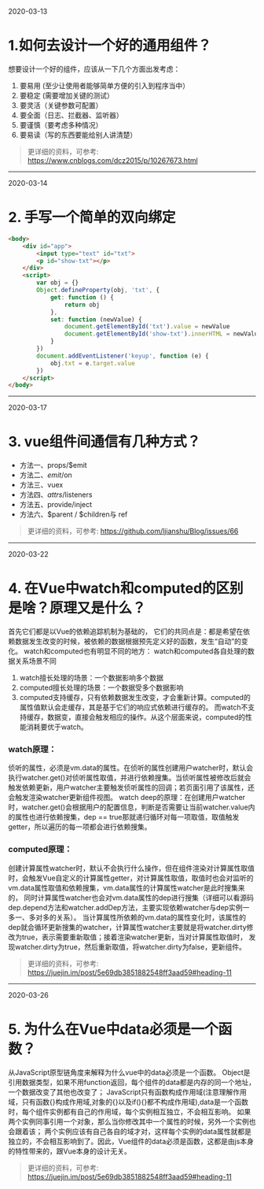 2020-03-13
# 1.如何去设计一个好的通用组件？
想要设计一个好的组件，应该从一下几个方面出发考虑：
1. 要易用 (至少让使用者能够简单方便的引入到程序当中）
2. 要稳定 (需要增加关键的测试）
3. 要灵活（关键参数可配置）
4. 要全面（日志、拦截器、监听器）
5. 要谨慎（要考虑多种情况）
6. 要易读（写的东西要能给别人讲清楚）
> 更详细的资料，可参考: https://www.cnblogs.com/dcz2015/p/10267673.html
---
2020-03-14
# 2. 手写一个简单的双向绑定
```html
<body>
    <div id="app">
        <input type="text" id="txt">
        <p id="show-txt"></p>
    </div>
    <script>
        var obj = {}
        Object.defineProperty(obj, 'txt', {
            get: function () {
                return obj
            },
            set: function (newValue) {
                document.getElementById('txt').value = newValue
                document.getElementById('show-txt').innerHTML = newValue
            }
        })
        document.addEventListener('keyup', function (e) {
            obj.txt = e.target.value
        })
    </script>
</body>
```
---
2020-03-17
# 3. vue组件间通信有几种方式？
* 方法一、props/$emit
* 方法二、$emit/$on
* 方法三、vuex
* 方法四、$attrs/$listeners
* 方法五、provide/inject
* 方法六、$parent / $children与 ref
> 更详细的资料，可参考: https://github.com/ljianshu/Blog/issues/66
---
2020-03-22
# 4. 在Vue中watch和computed的区别是啥？原理又是什么？
首先它们都是以Vue的依赖追踪机制为基础的，
它们的共同点是：都是希望在依赖数据发生改变的时候，被依赖的数据根据预先定义好的函数，发生“自动”的变化。
watch和computed也有明显不同的地方：
watch和computed各自处理的数据关系场景不同
1. watch擅长处理的场景：一个数据影响多个数据
2. computed擅长处理的场景：一个数据受多个数据影响
3. computed支持缓存，只有依赖数据发生改变，才会重新计算。computed的属性值默认会走缓存，其是基于它们的响应式依赖进行缓存的。
而watch不支持缓存，数据变，直接会触发相应的操作。从这个层面来说，computed的性能消耗要优于watch。
### watch原理：
侦听的属性，必须是vm.data的属性。在侦听的属性创建用户watcher时，默认会执行watcher.get()对侦听属性取值，并进行依赖搜集。当侦听属性被修改后就会触发依赖更新，用户watcher主要触发侦听属性的回调；若页面引用了该属性，还会触发渲染watcher更新组件视图。
watch deep的原理：在创建用户watcher时，watcher.get()会根据用户的配置信息，判断是否需要让当前watcher.value内的属性也进行依赖搜集，dep == true那就递归循环对每一项取值，取值触发getter，所以遍历的每一项都会进行依赖搜集。
### computed原理：
创建计算属性watcher时，默认不会执行什么操作，但在组件渲染对计算属性取值时，会触发Vue自定义的计算属性getter，对计算属性取值，取值时也会对监听的vm.data属性取值和依赖搜集，vm.data属性的计算属性watcher是此时搜集来的，
同时计算属性watcher也会对vm.data属性的dep进行搜集（详细可以看源码dep.depend方法和watcher.addDep方法，主要实现依赖watcher与dep实例一多一、多对多的关系）。
当计算属性所依赖的vm.data的属性变化时，该属性的dep就会循环更新搜集的watcher，计算属性watcher主要就是将watcher.dirty修改为true，表示需要重新取值；接着渲染watcher更新，当对计算属性取值时，
发现watcher.dirty为true，然后重新取值，将watcher.dirty为false，更新组件。
> 更详细的资料，可参考: https://juejin.im/post/5e69db3851882548ff3aad59#heading-11
---
2020-03-26
# 5. 为什么在Vue中data必须是一个函数？
从JavaScript原型链角度来解释为什么vue中的data必须是一个函数。
Object是引用数据类型，如果不用function返回，每个组件的data都是内存的同一个地址，一个数据改变了其他也改变了；
JavaScript只有函数构成作用域(注意理解作用域，只有函数{}构成作用域,对象的{}以及if(){}都不构成作用域),data是一个函数时，每个组件实例都有自己的作用域，每个实例相互独立，不会相互影响。
如果两个实例同事引用一个对象，那么当你修改其中一个属性的时候，另外一个实例也会跟着该；
两个实例应该有自己各自的域才对，这样每个实例的data属性就都是独立的，不会相互影响到了。因此，Vue组件的data必须是函数，这都是由js本身的特性带来的，跟Vue本身的设计无关。
> 更详细的资料，可参考: https://juejin.im/post/5e69db3851882548ff3aad59#heading-11









